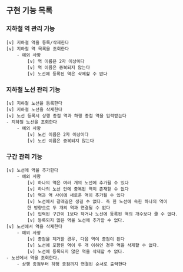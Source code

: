 ## 구현 기능 목록

### 지하철 역 관리 기능 
    [v] 지하철 역을 등록/삭제한다
    [v] 지하철 역 목록을 조회한다
        - 예외 사항
            [v] 역 이름은 2자 이상이다
            [v] 역 이름은 중복되지 않는다
            [v] 노선에 등록된 역은 삭제할 수 없다

### 지하철 노선 관리 기능 
    [v] 지하철 노선을 등록한다
    [v] 지하철 노선을 삭제한다
    [v] 노선 등록시 상행 종점 역과 하행 종점 역을 입력받는다
    - 지하철 노선을 조회한다
        - 예외 사항
            [v] 노선 이름은 2자 이상이다
            [v] 노선 이름은 중복되지 않는다
### 구간 관리 기능
    [v] 노선에 역을 추가한다
        - 예외 사항
            [v] 하나의 역은 여러 개의 노선에 추가될 수 있다
            [v] 하나의 노선 안에 중복된 역이 존재할 수 없다
            [v] 역과 역 사이에 새로운 역이 추가될 수 있다
            [v] 노선에서 갈래길은 생길 수 없다. 즉 한 노선에 속한 하나의 역이
            한 방향으로 두 개의 역과 연결될 수 없다
            [v] 입력된 구간이 1보다 작거나 노선에 등록된 역의 개수보다 클 수 없다.
            [v] 등록되지 않은 역을 노선에 추가할 수 없다.
    [v] 노선에서 역을 삭제한다
        - 예외 사항
            [v] 종점을 제거할 경우, 다음 역이 종점이 된다 
            [v] 노선에 포함된 역이 두 개 이하인 경우 역을 삭제할 수 없다.
            [v] 노선에 등록되지 않은 역을 삭제할 수 없다.
    - 노선에서 역을 조회한다.
        - 상행 종점부터 하행 종점까지 연결된 순서로 출력한다